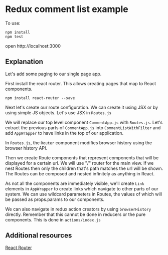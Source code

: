 # Redux comment list example

To use:
```
npm install
npm test
```

open http://localhost:3000

## Explanation

Let's add some paging to our single page app.

First install the react router.
This allows creating pages that map to React components.
```
npm install react-router --save
```

Next let's create our route configuration.
We can create it using JSX or by using simple JS objects.
Let's use JSX in `Routes.js`

We will replace our top level component `CommentApp.js` with `Routes.js`.
Let's extract the previous parts of `CommentApp.js` into `CommentListWithFilter` and add `AppWrapper` to have links in the top of our application.

In `Routes.js`, the `Router` component modifies browser history using the browser history API.

Then we create Route components that represent components that will be displayed for a certain url.
We will use "/" router for the main view.
If we nest Routes then only the children that's path matches the url will be shown.
The Routes can be composed and nested infinitely as anything in React.

As not all the components are immediately visible, we'll create `Link` elements in `AppWrapper` to create links which navigate to other parts of our system.
We can use wildcard parameters in Routes, the values of which will be passed as props.params to our components.

We can also navigate in redux action creators by using `browserHistory` directly. Remember that this cannot be done in reducers or the pure components. This is done in `actions/index.js`

## Additional resources
[React Router](https://github.com/reactjs/react-router)
